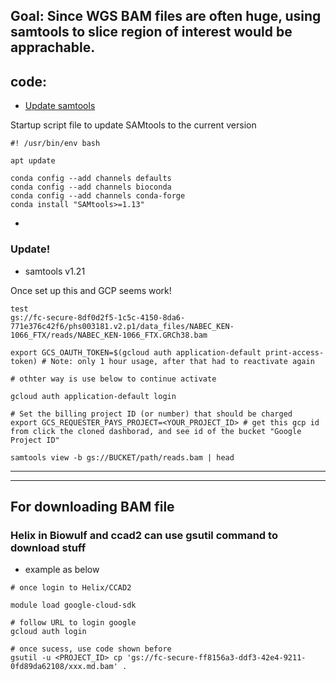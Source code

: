 ## Goal: Since WGS BAM files are often huge, using samtools to slice region of interest would be apprachable.

## code:
- [Update samtools](https://support.terra.bio/hc/en-us/articles/20830480758555-Using-GA4GH-DRS-URIs-and-SAMtools-for-interacting-with-genomic-data-files)

Startup script file to update SAMtools to the current version
```
#! /usr/bin/env bash

apt update

conda config --add channels defaults
conda config --add channels bioconda
conda config --add channels conda-forge
conda install "SAMtools>=1.13"

```

- 


### Update!

- samtools v1.21

Once set up this and GCP seems work!

```
test
gs://fc-secure-8df0d2f5-1c5c-4150-8da6-771e376c42f6/phs003181.v2.p1/data_files/NABEC_KEN-1066_FTX/reads/NABEC_KEN-1066_FTX.GRCh38.bam

export GCS_OAUTH_TOKEN=$(gcloud auth application-default print-access-token) # Note: only 1 hour usage, after that had to reactivate again

# othter way is use below to continue activate 

gcloud auth application-default login

# Set the billing project ID (or number) that should be charged
export GCS_REQUESTER_PAYS_PROJECT=<YOUR_PROJECT_ID> # get this gcp id from click the cloned dashborad, and see id of the bucket "Google Project ID"

samtools view -b gs://BUCKET/path/reads.bam | head 

```
********************************************
********************************************

## For downloading BAM file

### Helix in Biowulf and ccad2 can use gsutil command to download stuff

- example as below
  
```
# once login to Helix/CCAD2

module load google-cloud-sdk

# follow URL to login google
gcloud auth login

# once sucess, use code shown before
gsutil -u <PROJECT_ID> cp 'gs://fc-secure-ff8156a3-ddf3-42e4-9211-0fd89da62108/xxx.md.bam' .


```


